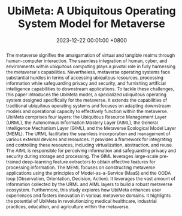 ---
title: "UbiMeta: A Ubiquitous Operating System Model for Metaverse"
date: 2023-12-22 00:01:00 +0800
selected: false
pub: "International Journal of Crowd Science"
pub_date: "2023"
abstract: >-
    The metaverse signifies the amalgamation of virtual and tangible realms through human-computer interaction. The seamless integration of human, cyber, and environments within ubiquitous computing plays a pivotal role in fully harnessing the metaverse's capabilities. Nevertheless, metaverse operating systems face substantial hurdles in terms of accessing ubiquitous resources, processing information while safeguarding privacy and security, and furnishing artificial intelligence capabilities to downstream applications. To tackle these challenges, this paper introduces the UbiMeta model, a specialized ubiquitous operating system designed specifically for the metaverse. It extends the capabilities of traditional ubiquitous operating systems and focuses on adapting downstream models and operational capacity to effectively function within the metaverse. UbiMeta comprises four layers: the Ubiquitous Resource Management Layer (URML), the Autonomous Information Mastery Layer (AIML), the General Intelligence Mechanism Layer (GIML), and the Metaverse Ecological Model Layer (MEML). The URML facilitates the seamless incorporation and management of various external devices and resources. It provides a framework for integrating and controlling these resources, including virtualization, abstraction, and reuse. The AIML is responsible for perceiving information and safeguarding privacy and security during storage and processing. The GIML leverages large-scale pre-trained deep-learning feature extractors to obtain effective features for processing information. The MEML focuses on constructing metaverse applications using the principles of Model-as-a-Service (MaaS) and the OODA loop (Observation, Orientation, Decision, Action). It leverages the vast amount of information collected by the URML and AIML layers to build a robust metaverse ecosystem. Furthermore, this study explores how UbiMeta enhances user experiences and fosters innovation in various metaverse domains. It highlights the potential of UbiMeta in revolutionizing medical healthcare, industrial practices, education, and agriculture within the metaverse.
cover: /assets/images/covers/chen2023ubimeta.png
authors:
    Yiqiang Chen†
    Wuliang Huang
    Xinlong Jiang
    Teng Zhang
    Yi Wang
    Bingjie Yan
    Zhirui Wang
    Qian Chen
    Yunbing Xing
    Dong Li
    Guodong Long 
links:
    Paper: https://ieeexplore.ieee.org/document/10371290
    Bib: bib/chen2023ubimeta.txt
---